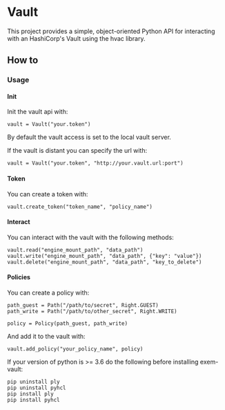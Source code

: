 # Vault

This project provides a simple, object-oriented Python API for interacting with an HashiCorp's Vault 
using the hvac library.

## How to

### Usage
#### Init

Init the vault api with:

```
vault = Vault("your.token")
```

By default the vault access is set to the local vault server.

If the vault is distant you can specify the url with:

```
vault = Vault("your.token", "http://your.vault.url:port")
```

#### Token

You can create a token with:

```
vault.create_token("token_name", "policy_name")
```

#### Interact

You can interact with the vault with the following methods:

```
vault.read("engine_mount_path", "data_path")
vault.write("engine_mount_path", "data_path", {"key": "value"})
vault.delete("engine_mount_path", "data_path", "key_to_delete")
```


#### Policies

You can create a policy with:

```
path_guest = Path("/path/to/secret", Right.GUEST)
path_write = Path("/path/to/other_secret", Right.WRITE)

policy = Policy(path_guest, path_write)
```

And add it to the vault with:

```
vault.add_policy("your_policy_name", policy)
```

If your version of python is >= 3.6 do the following before installing exem-vault:

    pip uninstall ply
    pip uninstall pyhcl
    pip install ply
    pip install pyhcl 
